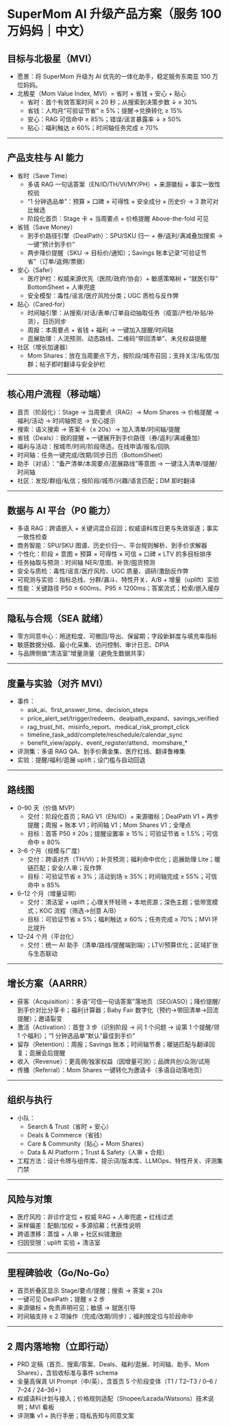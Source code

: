 # SuperMom AI 升级产品方案（服务 100 万妈妈｜中文）

## 目标与北极星（MVI）
- 愿景：将 SuperMom 升级为 AI 优先的一体化助手，稳定服务东南亚 100 万位妈妈。
- 北极星（Mom Value Index, MVI）= 省时 + 省钱 + 安心 + 贴心
  - 省时：首个有效答案时间 ≤ 20 秒；从搜索到决策步数 ↓ ≥ 30%
  - 省钱：人均月“可验证节省” ≥ 5%；提醒→兑换转化 ≥ 15%
  - 安心：RAG 可信命中 ≥ 85%；错误/谣言暴露率 ↓ ≥ 50%
  - 贴心：福利触达 ≥ 60%；时间轴任务完成 ≥ 70%

---

## 产品支柱与 AI 能力
- 省时（Save Time）
  - 多语 RAG 一句话答案（EN/ID/TH/VI/MY/PH）+ 来源徽标 + 事实一致性校验
  - “1 分钟选品单”：预算 × 口碑 × 可得性 × 安全成分 × 历史价 → 3 款可对比候选
  - 阶段化首页：Stage 卡 + 当周要点 + 价格提醒 Above-the-fold 可见
- 省钱（Save Money）
  - 到手价路径引擎（DealPath）：SPU/SKU 归一 + 券/返利/满减叠加搜索 → 一键“预计到手价”
  - 两步降价提醒（SKU → 目标价/通知）；Savings 账本记录“可验证节省”（订单/返佣/票据）
- 安心（Safer）
  - 医疗护栏：权威来源优先（医院/政府/协会）+ 敏感策略树 + “就医引导” BottomSheet + 人审兜底
  - 安全模型：毒性/谣言/医疗风险分类；UGC 质检与反作弊
- 贴心（Cared‑for）
  - 时间轴引擎：从搜索/对话/表单/订单自动抽取任务（疫苗/产检/补贴/补货），日历同步
  - 周报：本周要点 + 省钱 + 福利 → 一键加入提醒/时间轴
  - 逛展助理：人流预测、动态路线、二维码“带回清单”、未兑权益提醒
- 社区（增长加速器）
  - Mom Shares：放在当周要点下方，按阶段/城市召回；支持关注/私信/加群；帖子即时翻译与安全护栏

---

## 核心用户流程（移动端）
- 首页（阶段化）：Stage → 当周要点（RAG）→ Mom Shares → 价格提醒 → 福利/活动 → 时间轴预览 → 安心提示
- 搜索：语义搜索 → 答案卡（≤ 20s）→ 加入清单/时间轴/提醒
- 省钱（Deals）：我的提醒 + 一键展开到手价路径（券/返利/满减叠加）
- 福利与活动：按城市/时间/阶段筛选，在线申请/报名/回执
- 时间轴：任务一键完成/改期/同步日历（BottomSheet）
- 助手（对话）：“备产清单/本周要点/逛展路线”等意图 → 一键注入清单/提醒/时间轴
- 社区：发现/群组/私信；按阶段/城市/兴趣/语言匹配；DM 即时翻译

---

## 数据与 AI 平台（P0 能力）
- 多语 RAG：跨语嵌入 + 关键词混合召回；权威语料库日更与失效驱逐；事实一致性检查
- 商务智能：SPU/SKU 图谱、历史价归一、平台规则解析、到手价求解器
- 个性化：阶段 × 意图 × 预算 × 可得性 × 可信 × 口碑 × LTV 的多目标排序
- 任务抽取与预测：时间轴 NER/意图、补货/囤货预测
- 安全与质检：毒性/谣言/医疗风险、UGC 质量、调研/激励反作弊
- 可观测与实验：指标总线、分群/漏斗、特性开关、A/B + 增量（uplift）实验
- 性能：关键路径 P50 ≤ 600ms、P95 ≤ 1200ms；答案流式；检索/嵌入缓存

---

## 隐私与合规（SEA 就绪）
- 零方同意中心：用途粒度、可撤回/导出、保留期；字段新鲜度与填充率指标
- 敏感数据分级、最小化采集、访问控制、审计日志、DPIA
- 与品牌侧做“清洁室”增量测量（避免生数据共享）

---

## 度量与实验（对齐 MVI）
- 事件：
  - ask_ai、first_answer_time、decision_steps
  - price_alert_set/trigger/redeem、dealpath_expand、savings_verified
  - rag_trust_hit、misinfo_report、medical_risk_prompt_click
  - timeline_task_add/complete/reschedule/calendar_sync
  - benefit_view/apply、event_register/attend、momshare_*
- 评测集：多语 RAG QA、到手价黄金集、医疗红线、翻译鲁棒集
- 实验：提醒/福利/逛展 uplift；设门槛与自动回退

---

## 路线图
- 0–90 天（价值 MVP）
  - 交付：阶段化首页；RAG V1（EN/ID）+ 来源徽标；DealPath V1 + 两步提醒；周报 + 账本 V1；时间轴 V1；Mom Shares V1；全埋点
  - 目标：首答 P50 ≤ 20s；提醒设置率 ≥ 15%；可验证节省 ≥ 1.5%；可信命中 ≥ 80%
- 3–6 个月（规模与广度）
  - 交付：跨语对齐（TH/VI）；补货预测；福利命中优化；逛展助理 Lite；暖链匹配；安全/人审；反作弊
  - 目标：可验证节省 ≥ 3%；活动到场 ≥ 35%；时间轴完成 ≥ 55%；可信命中 ≥ 85%
- 6–12 个月（增量证明）
  - 交付：清洁室 + uplift；心理关怀轻筛 + 本地资源；深色主题；低带宽模式；KOC 流程（筛选→创意 A/B）
  - 目标：可验证节省 ≥ 5%；福利触达 ≥ 60%；任务完成 ≥ 70%；MVI 环比提升
- 12–24 个月（平台化）
  - 交付：统一 AI 助手（清单/路线/提醒端到端）；LTV/预算优化；区域扩张与生态联动

---

## 增长方案（AARRR）
- 获客（Acquisition）：多语“可信一句话答案”落地页（SEO/ASO）；降价提醒/到手价对比分享卡；福利计算器；Baby Fair 数字化（预约→带回清单→回流提醒）；邀请裂变
- 激活（Activation）：首登 3 步（识别阶段 → 问 1 个问题 → 设第 1 个提醒/领 1 个福利）；“1 分钟选品单”默认“最佳到手价”
- 留存（Retention）：周报；Savings 账本；时间轴节奏；暖链匹配与翻译回复；逛展会后提醒
- 收入（Revenue）：更高佣/独家权益（因增量可测）；品牌共创/众测/试用
- 传播（Referral）：Mom Shares 一键转化为邀请卡（多语自动落地页）

---

## 组织与执行
- 小队：
  - Search & Trust（省时 + 安心）
  - Deals & Commerce（省钱）
  - Care & Community（贴心 + Mom Shares）
  - Data & AI Platform；Trust & Safety（人审 + 合规）
- 工程方法：设计令牌与组件库、提示词/版本库、LLMOps、特性开关、评测集门禁

---

## 风险与对策
- 医疗风险：非诊疗定位 + 权威 RAG + 人审兜底 + 红线过滤
- 采样偏差：配额/加权 + 多源招募；代表性说明
- 跨语漂移：蒸馏 + 人审 + 社区纠错激励
- 归因受限：uplift 实验 + 清洁室

---

## 里程碑验收（Go/No‑Go）
- 首页折叠区显示 Stage/要点/提醒；搜索 → 答案 ≤ 20s
- 一键可见 DealPath；提醒 ≤ 2 步
- 来源徽标 + 免责声明可见；敏感 → 就医引导
- 时间轴支持 ≥ 2 项操作（完成/改期/同步）；福利按定位与阶段命中

---

## 2 周内落地物（立即行动）
- PRD 定稿（首页、搜索/答案、Deals、福利/逛展、时间轴、助手、Mom Shares），含验收标准与事件 schema
- 全量高保真 UI Prompt（中/英），含首页 5 个阶段变体（T1 / T2–T3 / 0–6 / 7–24 / 24–36+）
- 权威语料计划与接入；价格规则适配（Shopee/Lazada/Watsons）技术说明；MVI 看板
- 评测集 v1 + 执行手册；隐私告知与同意文案